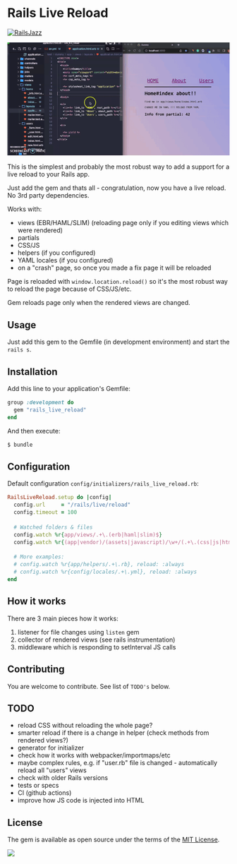 # Rails Live Reload

[![RailsJazz](https://github.com/igorkasyanchuk/rails_time_travel/blob/main/docs/my_other.svg?raw=true)](https://www.railsjazz.com)

![RailsLiveReload](docs/rails_live_reload.gif)

This is the simplest and probably the most robust way to add a support for a live reload to your Rails app.

Just add the gem and thats all - congratulation, now you have a live reload. No 3rd party dependencies.

Works with:

- views (EBR/HAML/SLIM) (reloading page only if you editing views which were rendered)
- partials
- CSS/JS
- helpers (if you configured)
- YAML locales (if you configured)
- on a "crash" page, so once you made a fix page it will be reloaded

Page is reloaded with `window.location.reload()` so it's the most robust way to reload the page because of CSS/JS/etc.

Gem reloads page only when the rendered views are changed.

## Usage

Just add this gem to the Gemfile (in development environment) and start the `rails s`.

## Installation

Add this line to your application's Gemfile:

```ruby
group :development do
  gem "rails_live_reload"
end
```

And then execute:
```bash
$ bundle
```

## Configuration

Default configuration `config/initializers/rails_live_reload.rb`:


```ruby
RailsLiveReload.setup do |config|
  config.url     = "/rails/live/reload"
  config.timeout = 100

  # Watched folders & files
  config.watch %r{app/views/.+\.(erb|haml|slim)$}
  config.watch %r{(app|vendor)/(assets|javascript)/\w+/(.+\.(css|js|html|png|jpg|ts|jsx)).*}, reload: :always
  
  # More examples:
  # config.watch %r{app/helpers/.+\.rb}, reload: :always
  # config.watch %r{config/locales/.+\.yml}, reload: :always
end
```

## How it works

There are 3 main pieces how it works:

1) listener for file changes using `listen` gem
2) collector of rendered views (see rails instrumentation)
3) middleware which is responding to setInterval JS calls

## Contributing

You are welcome to contribute. See list of `TODO's` below.

## TODO

- reload CSS without reloading the whole page?
- smarter reload if there is a change in helper (check methods from rendered views?)
- generator for initializer
- check how it works with webpacker/importmaps/etc
- maybe complex rules, e.g. if "user.rb" file is changed - automatically reload all "users" views
- check with older Rails versions
- tests or specs
- CI (github actions)
- improve how JS code is injected into HTML

## License

The gem is available as open source under the terms of the [MIT License](https://opensource.org/licenses/MIT).

[<img src="https://github.com/igorkasyanchuk/rails_time_travel/blob/main/docs/more_gems.png?raw=true"
/>](https://www.railsjazz.com/?utm_source=github&utm_medium=bottom&utm_campaign=rails_live_reload)
